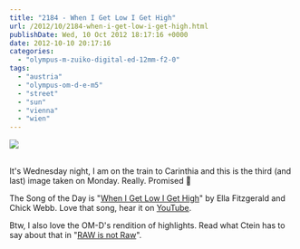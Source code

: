 ```yaml
---
title: "2184 - When I Get Low I Get High"
url: /2012/10/2184-when-i-get-low-i-get-high.html
publishDate: Wed, 10 Oct 2012 18:17:16 +0000
date: 2012-10-10 20:17:16
categories: 
  - "olympus-m-zuiko-digital-ed-12mm-f2-0"
tags: 
  - "austria"
  - "olympus-om-d-e-m5"
  - "street"
  - "sun"
  - "vienna"
  - "wien"
---
```

<div class="container">
<div class="center"><a target="_blank" href="https://d25zfm9zpd7gm5.cloudfront.net/1200x1200/2012/20121008_172607_lr.jpg"><img src="https://d25zfm9zpd7gm5.cloudfront.net/0600x0600/2012/20121008_172607_lr.jpg" /></a></div>
</div>
<br />

It's Wednesday night, I am on the train to Carinthia and this is the third (and last) image taken on Monday. Really. Promised 🙂

 The Song of the Day is "<a href="http://www.lyricsmode.com/lyrics/e/ella_fitzgerald/when_i_get_low_i_get_high.html" target="_blank">When I Get Low I Get High</a>" by Ella Fitzgerald and Chick Webb. Love that song, hear it on <a href="http://www.youtube.com/watch?v=uVhY8hKh4MY" target="_blank">YouTube</a>.

Btw, I also love the OM-D's rendition of highlights. Read what Ctein has to say about that in "<a href="http://theonlinephotographer.typepad.com/the_online_photographer/2012/10/raw-is-not-raw.html" target="_blank">RAW is not Raw</a>".
